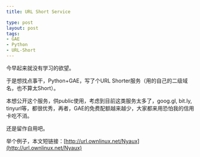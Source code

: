 ```yaml
--- 
title: URL Short Service

type: post
layout: post
tags: 
- GAE
- Python
- URL-Short
---
```



今早起来就没有学习的欲望。

于是想找点事干，Python+GAE，写了个URL Shorter服务（用的自己的二级域名，也不算太Short）。

本想公开这个服务，供public使用，考虑到目前这类服务太多了，goog.gl, bit.ly, tinyurl等，都很优秀，再者，GAE的免费配额越来越少，大家都来用恐怕我的信用卡吃不消。

还是留作自用吧。


举个例子，本文短链接：[http://url.ownlinux.net/Nyaux](http://url.ownlinux.net/Nyaux)

